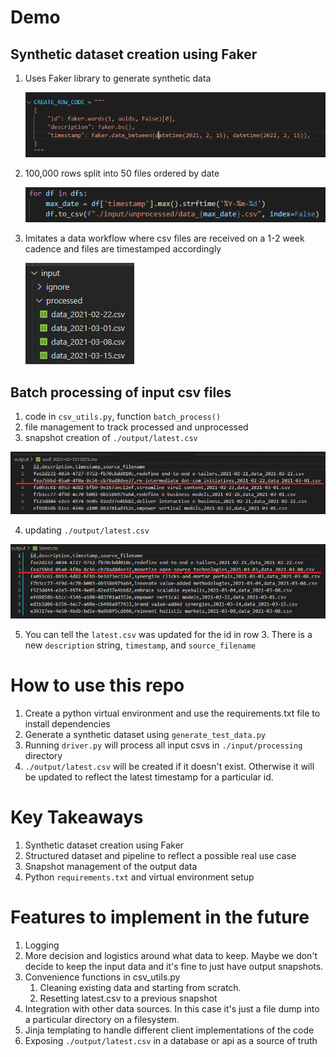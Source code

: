 # Demo


## Synthetic dataset creation using Faker
1. Uses Faker library to generate synthetic data
   
    ![](2022-02-15-20-34-35.png)

2. 100,000 rows split into 50 files ordered by date 
   
    ![](2022-02-15-20-33-48.png)

3. Imitates a data workflow where csv files are received on a 1-2 week cadence and files are timestamped accordingly

    ![](2022-02-15-20-35-42.png)


## Batch processing of input csv files
1. code in `csv_utils.py`, function `batch_process()`
2. file management to track processed and unprocessed
3. snapshot creation of `./output/latest.csv`
   
![](2022-02-15-20-53-50.png)

4. updating `./output/latest.csv`

![](2022-02-15-20-54-38.png)

5. You can tell the `latest.csv` was updated for the id in row 3.  There is a new `description` string, `timestamp`, and `source_filename`

# How to use this repo
1. Create a python virtual environment and use the requirements.txt file to install dependencies
2. Generate a synthetic dataset using `generate_test_data.py`
3. Running `driver.py` will process all input csvs in `./input/processing` directory
4. `./output/latest.csv` will be created if it doesn't exist.  Otherwise it will be updated to reflect the latest timestamp for a particular id.

# Key Takeaways
1. Synthetic dataset creation using Faker
2. Structured dataset and pipeline to reflect a possible real use case
3. Snapshot management of the output data
4. Python `requirements.txt` and virtual environment setup


# Features to implement in the future
1. Logging
2. More decision and logistics around what data to keep.  Maybe we don't decide to keep the input data and it's fine to just have output snapshots.
3. Convenience functions in csv_utils.py 
   1. Cleaning existing data and starting from scratch. 
   2. Resetting latest.csv to a previous snapshot
4. Integration with other data sources.  In this case it's just a file dump into a particular directory on a filesystem.
5. Jinja templating to handle different client implementations of the code
6. Exposing `./output/latest.csv` in a database or api as a source of truth